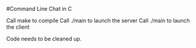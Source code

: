 #Command Line Chat in C

Call make to compile
Call ./main to launch the server
Call ./main <serverIP> to launch the client

Code needs to be cleaned up.
